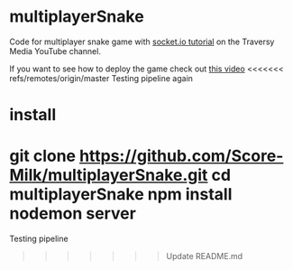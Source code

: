 # multiplayerSnake
Code for multiplayer snake game with [socket.io tutorial](https://www.youtube.com/watch?v=ppcBIHv_ZPs) on the Traversy Media YouTube channel.

If you want to see how to deploy the game check out [this video](https://www.youtube.com/watch?v=M9RDYkFs-EQ)
<<<<<<< refs/remotes/origin/master
Testing pipeline again


# install
git clone https://github.com/Score-Milk/multiplayerSnake.git
cd multiplayerSnake
npm install
nodemon server
=======
Testing pipeline
>>>>>>> Update README.md
